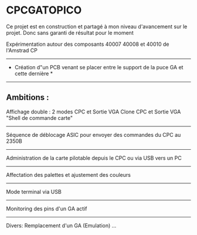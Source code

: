 # CPCGATOPICO

Ce projet est en construction et partagé à mon niveau d'avancement sur le projet.
Donc sans garanti de résultat pour le moment

Expérimentation autour des composants 40007 40008 et 40010 de l'Amstrad CP

***************************************************************************************
* Création d"un PCB venant se placer entre le support de la puce GA et cette dernière *
***************************************************************************************

Ambitions :
---------------------------------------------------------------------------------------
Affichage double : 2 modes 
  CPC et Sortie VGA Clone
  CPC et Sortie VGA "Shell de commande carte"

---------------------------------------------------------------------------------------
Séquence de déblocage ASIC pour envoyer des commandes du CPC au 2350B

---------------------------------------------------------------------------------------
Administration de la carte pilotable depuis le CPC ou via USB vers un PC 

---------------------------------------------------------------------------------------
Affectation des palettes et ajustement des couleurs

---------------------------------------------------------------------------------------
Mode terminal via USB

---------------------------------------------------------------------------------------
Monitoring des pins d'un GA actif

---------------------------------------------------------------------------------------

Divers:
Remplacement d'un GA (Emulation)
...





